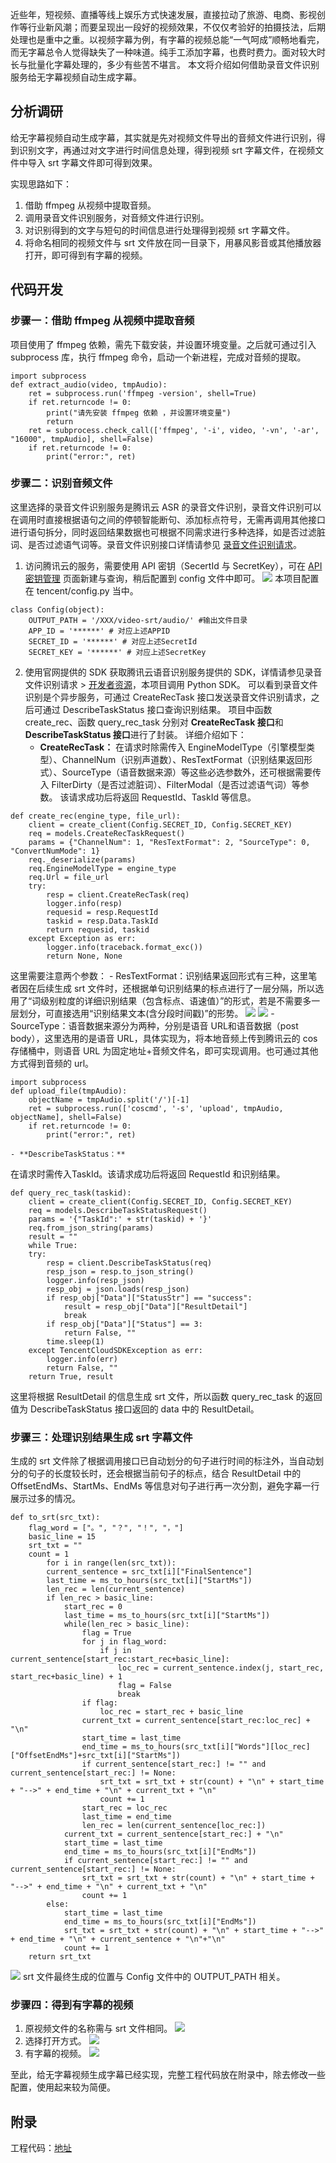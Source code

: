 近些年，短视频、直播等线上娱乐方式快速发展，直接拉动了旅游、电商、影视创作等行业新风潮；而要呈现出一段好的视频效果，不仅仅考验好的拍摄技法，后期处理也是重中之重。以视频字幕为例，有字幕的视频总能“一气呵成”顺畅地看完，而无字幕总令人觉得缺失了一种味道。纯手工添加字幕，也费时费力。面对较大时长与批量化字幕处理的，多少有些苦不堪言。
本文将介绍如何借助录音文件识别服务给无字幕视频自动生成字幕。

## 分析调研
给无字幕视频自动生成字幕，其实就是先对视频文件导出的音频文件进行识别，得到识别文字，再通过对文字进行时间信息处理，得到视频 srt 字幕文件，在视频文件中导入 srt 字幕文件即可得到效果。

实现思路如下：
1. 借助 ffmpeg 从视频中提取音频。
2. 调用录音文件识别服务，对音频文件进行识别。
3. 对识别得到的文字与短句的时间信息进行处理得到视频 srt 字幕文件。
4. 将命名相同的视频文件与 srt 文件放在同一目录下，用暴风影音或其他播放器打开，即可得到有字幕的视频。

## 代码开发
### 步骤一：借助 ffmpeg 从视频中提取音频
项目使用了 ffmpeg 依赖，需先下载安装，并设置环境变量。之后就可通过引入 subprocess 库，执行 ffmpeg 命令，启动一个新进程，完成对音频的提取。
```
import subprocess
def extract_audio(video, tmpAudio):
    ret = subprocess.run('ffmpeg -version', shell=True)
    if ret.returncode != 0:
        print("请先安装 ffmpeg 依赖 ，并设置环境变量")
        return
    ret = subprocess.check_call(['ffmpeg', '-i', video, '-vn', '-ar', "16000", tmpAudio], shell=False)
    if ret.returncode != 0:
        print("error:", ret)
```

### 步骤二：识别音频文件
这里选择的录音文件识别服务是腾讯云 ASR 的录音文件识别，录音文件识别可以在调用时直接根据语句之间的停顿智能断句、添加标点符号，无需再调用其他接口进行语句拆分，同时返回结果数据也可根据不同需求进行多种选择，如是否过滤脏词、是否过滤语气词等。录音文件识别接口详情请参见 [录音文件识别请求](https://cloud.tencent.com/document/product/1093/37823)。
1. 访问腾讯云的服务，需要使用 API 密钥（SecertId 与 SecretKey），可在 [API 密钥管理](https://console.cloud.tencent.com/cam/capi) 页面新建与查询，稍后配置到 config 文件中即可。
![](https://qcloudimg.tencent-cloud.cn/raw/21eb63768d23404e749dc56d75e58b51.png)
本项目配置在 tencent/config.py 当中。
```
class Config(object):
    OUTPUT_PATH = '/XXX/video-srt/audio/' #输出文件目录
    APP_ID = '******' # 对应上述APPID
    SECRET_ID = '******' # 对应上述SecretId
    SECRET_KEY = '******' # 对应上述SecretKey
```
2. 使用官网提供的 SDK
获取腾讯云语音识别服务提供的 SDK，详情请参见录音文件识别请求 > [开发者资源](https://cloud.tencent.com/document/product/1093/37823#5.-.E5.BC.80.E5.8F.91.E8.80.85.E8.B5.84.E6.BA.90)，本项目调用 Python SDK。
可以看到录音文件识别是个异步服务，可通过 CreateRecTask 接口发送录音文件识别请求，之后可通过 DescribeTaskStatus 接口查询识别结果。
项目中函数 create_rec、函数 query_rec_task 分别对 **CreateRecTask 接口**和 **DescribeTaskStatus 接口**进行了封装。
详细介绍如下：
	- **CreateRecTask：**
在请求时除需传入 EngineModelType（引擎模型类型）、ChannelNum（识别声道数）、ResTextFormat（识别结果返回形式）、SourceType（语音数据来源）等这些必选参数外，还可根据需要传入 FilterDirty（是否过滤脏词）、FilterModal（是否过滤语气词）等参数。
该请求成功后将返回 RequestId、TaskId 等信息。
```
def create_rec(engine_type, file_url):
    client = create_client(Config.SECRET_ID, Config.SECRET_KEY)
    req = models.CreateRecTaskRequest()
    params = {"ChannelNum": 1, "ResTextFormat": 2, "SourceType": 0, "ConvertNumMode": 1}
    req._deserialize(params)
    req.EngineModelType = engine_type
    req.Url = file_url
    try:
        resp = client.CreateRecTask(req)
        logger.info(resp)
        requesid = resp.RequestId
        taskid = resp.Data.TaskId
        return requesid, taskid
    except Exception as err:
        logger.info(traceback.format_exc())
        return None, None
```
这里需要注意两个参数：
		- ResTextFormat：识别结果返回形式有三种，这里笔者因在后续生成 srt 文件时，还根据单句识别结果的标点进行了一层分隔，所以选用了“词级别粒度的详细识别结果（包含标点、语速值）”的形式，若是不需要多一层划分，可直接选用“识别结果文本(含分段时间戳)”的形势。
![](https://qcloudimg.tencent-cloud.cn/raw/2164ecf9fd89577a976eb8d218d55f2f.png)
![](https://qcloudimg.tencent-cloud.cn/raw/ac3dda24be3378010f68fbbfc07e642d.png)
		- SourceType：语音数据来源分为两种，分别是语音 URL和语音数据（post body），这里选用的是语音 URL，具体实现为，将本地音频上传到腾讯云的 cos 存储桶中，则语音 URL 为固定地址+音频文件名，即可实现调用。也可通过其他方式得到音频的 url。
```
import subprocess
def upload_file(tmpAudio):
    objectName = tmpAudio.split('/')[-1]
    ret = subprocess.run(['coscmd', '-s', 'upload', tmpAudio, objectName], shell=False)
    if ret.returncode != 0:
        print("error:", ret)
```
	- **DescribeTaskStatus：**
在请求时需传入TaskId。该请求成功后将返回 RequestId 和识别结果。
```
def query_rec_task(taskid):
    client = create_client(Config.SECRET_ID, Config.SECRET_KEY)
    req = models.DescribeTaskStatusRequest()
    params = '{"TaskId":' + str(taskid) + '}'
    req.from_json_string(params)
    result = ""
    while True:
    try:
        resp = client.DescribeTaskStatus(req)
        resp_json = resp.to_json_string()
        logger.info(resp_json)
        resp_obj = json.loads(resp_json)
        if resp_obj["Data"]["StatusStr"] == "success":
            result = resp_obj["Data"]["ResultDetail"]
            break
        if resp_obj["Data"]["Status"] == 3:
            return False, ""
        time.sleep(1)
    except TencentCloudSDKException as err:
        logger.info(err)
        return False, ""
    return True, result
```

这里将根据 ResultDetail 的信息生成 srt 文件，所以函数 query_rec_task 的返回值为 DescribeTaskStatus 接口返回的 data 中的 ResultDetail。

### 步骤三：处理识别结果生成 srt 字幕文件
生成的 srt 文件除了根据调用接口已自动划分的句子进行时间的标注外，当自动划分的句子的长度较长时，还会根据当前句子的标点，结合 ResultDetail 中的 OffsetEndMs、StartMs、EndMs 等信息对句子进行再一次分割，避免字幕一行展示过多的情况。
```
def to_srt(src_txt):
    flag_word = ["。", "？", "！", "，"]
    basic_line = 15
    srt_txt = ""
    count = 1
        for i in range(len(src_txt)):
        current_sentence = src_txt[i]["FinalSentence"]
        last_time = ms_to_hours(src_txt[i]["StartMs"])
        len_rec = len(current_sentence)
        if len_rec > basic_line:
            start_rec = 0
            last_time = ms_to_hours(src_txt[i]["StartMs"]) 
            while(len_rec > basic_line):
                flag = True
                for j in flag_word: 
                    if j in current_sentence[start_rec:start_rec+basic_line]:  
                        loc_rec = current_sentence.index(j, start_rec, start_rec+basic_line) + 1 
                        flag = False
                        break
                if flag:
                    loc_rec = start_rec + basic_line
                current_txt = current_sentence[start_rec:loc_rec] + "\n" 
                start_time = last_time
                end_time = ms_to_hours(src_txt[i]["Words"][loc_rec]["OffsetEndMs"]+src_txt[i]["StartMs"])
                if current_sentence[start_rec:] != "" and current_sentence[start_rec:] != None:
                    srt_txt = srt_txt + str(count) + "\n" + start_time + "-->" + end_time + "\n" + current_txt + "\n"
                    count += 1
                start_rec = loc_rec
                last_time = end_time
                len_rec = len(current_sentence[loc_rec:])
            current_txt = current_sentence[start_rec:] + "\n"
            start_time = last_time
            end_time = ms_to_hours(src_txt[i]["EndMs"])
            if current_sentence[start_rec:] != "" and current_sentence[start_rec:] != None:
                srt_txt = srt_txt + str(count) + "\n" + start_time + "-->" + end_time + "\n" + current_txt + "\n"
                count += 1
        else:
            start_time = last_time
            end_time = ms_to_hours(src_txt[i]["EndMs"])
            srt_txt = srt_txt + str(count) + "\n" + start_time + "-->" + end_time + "\n" + current_sentence + "\n"+"\n"
            count += 1
    return srt_txt
```
![](https://qcloudimg.tencent-cloud.cn/raw/b3c6dafe29fad73fc4423bd9a3f6d653.png)
srt 文件最终生成的位置与 Config 文件中的 OUTPUT_PATH 相关。

###  步骤四：得到有字幕的视频
1. 原视频文件的名称需与 srt 文件相同。
![](https://qcloudimg.tencent-cloud.cn/raw/ab41075519eb00237d86e8b217d83592.png)
2. 选择打开方式。
![](https://qcloudimg.tencent-cloud.cn/raw/c29f32deaed1fd0b210d21a3df14a5cc.png)
3. 有字幕的视频。
![](https://qcloudimg.tencent-cloud.cn/raw/d108bb05d6ed5b43d635fc1e804d633b.png)

至此，给无字幕视频生成字幕已经实现，完整工程代码放在附录中，除去修改一些配置，使用起来较为简便。

## 附录
工程代码：[地址](https://github.com/ForestSkyzzx/video-srt)
